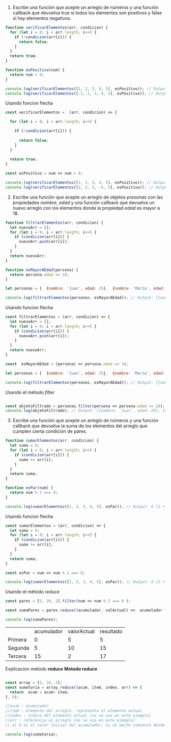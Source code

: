 1. Escribe una función que acepte un arreglo de números y una función callback que devuelva true si todos los elementos son positivos
 y false si hay elementos negativos.
```js
function verificarElementos(arr, condicion) {
  for (let i = 0; i < arr.length; i++) {
    if (!condicion(arr[i])) {
      return false;
    }
  }
  return true;
}

function esPositivo(num) {
  return num > 0;
}

console.log(verificarElementos([1, 2, 3, 4, 5], esPositivo)); // Output: true
console.log(verificarElementos([-1, 2, 3, 4, 5], esPositivo)); // Output: false

```
Usando funcion flecha
```js
const verificarElementos =  (arr, condicion) => {

  for (let i = 0; i < arr.length; i++) {

    if (!condicion(arr[i])) {
    
      return false;
    }
  }
 
  return true;
}

const esPositivo = num => num > 0;

console.log(verificarElementos([1, 2, 3, 4, 5], esPositivo)); // Output: true
console.log(verificarElementos([1, 2, 3, -4, 5], esPositivo)); // Output: false
```
2. Escribe una función que acepte un arreglo de objetos *presonas* con las propiedades *nombre*, *edad* y una función callback que devuelva un nuevo arreglo con los elementos donde la propiedad *edad* es mayor a 18.

```js
function filtrarElementos(arr, condicion) {
  let nuevoArr = [];
  for (let i = 0; i < arr.length; i++) {
    if (condicion(arr[i])) {
      nuevoArr.push(arr[i]);
    }
  }
  return nuevoArr;
}

function esMayorAEdad(persona) {
  return persona.edad >= 18;
}

let personas = [  {nombre: 'Juan', edad: 25},  {nombre: 'María', edad: 15},  {nombre: 'Pedro', edad: 20},  {nombre: 'Lucía', edad: 17}];

console.log(filtrarElementos(personas, esMayorAEdad)); // Output: [{nombre: 'Juan', edad: 25}, {nombre: 'Pedro', edad: 20}]

```
Usando funcion flecha
```js
const filtrarElementos = (arr, condicion) => {
  let nuevoArr = [];
  for (let i = 0; i < arr.length; i++) {
    if (condicion(arr[i])) {
      nuevoArr.push(arr[i]);
    }
  }
  return nuevoArr;
}

const  esMayorAEdad = (persona) => persona.edad >= 18;

let personas = [  {nombre: 'Juan', edad: 25},  {nombre: 'María', edad: 15},  {nombre: 'Pedro', edad: 20},  {nombre: 'Lucía', edad: 17}];

console.log(filtrarElementos(personas, esMayorAEdad)); // Output: [{nombre: 'Juan', edad: 25}, {nombre: 'Pedro', edad: 20}]
```
Usando el método *filter*
```js

const objetoFiltrado = personas.filter(persona => persona.edad >= 18);
console.log(objetoFiltrado); // Output: [{nombre: 'Juan', edad: 25}, {nombre: 'Pedro', edad: 20}]
```

3. Escribe una función que acepte un arreglo de números y una función callback que devuelva la suma de los elementos del arreglo que cumplen cierta condición de pares.

```js
function sumarElementos(arr, condicion) {
  let suma = 0;
  for (let i = 0; i < arr.length; i++) {
    if (condicion(arr[i])) {
      suma += arr[i];
    }
  }
  return suma;
}

function esPar(num) {
  return num % 2 === 0;
}

console.log(sumarElementos([1, 2, 3, 4, 5], esPar)); // Output: 6 (2 + 4)

```
Usando funcion flecha
```js
const sumarElementos = (arr, condicion) => {
  let suma = 0;
  for (let i = 0; i < arr.length; i++) {
    if (condicion(arr[i])) {
      suma += arr[i];
    }
  }
  return suma;
}

const esPar = num => num % 2 === 0;

console.log(sumarElementos([1, 2, 3, 4, 5], esPar)); // Output: 6 (2 + 4)

```
Usando el método *reduce*
```js
const pares = [5, 10, 2].filter(num => num % 2 === 0 );

const sumaPares = pares.reduce((acumulador, valActual) =>  acumulador + valActual);

console.log(sumaPares);
```
<table><tbody><tr><td></td><td>acumulador</td><td>valorActual</td><td>resultado</td></tr><tr><td>Primera</td><td>0</td><td>5</td><td>5</td></tr><tr><td>Segunda</td><td>5</td><td>10</td><td>15</td></tr><tr><td>Tercera</td><td>15</td><td>2</td><td>17</td></tr></tbody></table>


Explicacion metodo **reduce**
**Metodo reduce**
```js

const array = [5, 10, 2];
const sumatoria = array.reduce((acum, item, index, arr) => {
  return  acum = acum+ item;
}, 0);

//acum : acumulador
//item : elemento del arreglo, representa el elemento actual
//index : indice del elemento actual (no se usa en ente ejemplo)
//arr : referencia al arreglo (no se usa en este ejemplo)
// el 0 es el valor inicial del acumulador, si se omite comienza desde el primer elemento

console.log(sumatoria);
```
